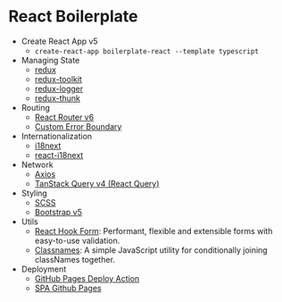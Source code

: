 # React Boilerplate

- Create React App v5
  - `create-react-app boilerplate-react --template typescript`
- Managing State
  - [redux](https://redux.js.org/)
  - [redux-toolkit](https://redux-toolkit.js.org/)
  - [redux-logger](https://github.com/LogRocket/redux-logger)
  - [redux-thunk](https://redux.js.org/usage/writing-logic-thunks)
- Routing
  - [React Router v6](https://reactrouter.com/en/main)
  - [Custom Error Boundary](https://github.com/Noverish/boilerplate-react/blob/master/src/page/common/ErrorBoundary.tsx)
- Internationalization
  - [i18next](https://www.i18next.com/)
  - [react-i18next](https://react.i18next.com/)
- Network
  - [Axios](https://axios-http.com/)
  - [TanStack Query v4 (React Query)](https://tanstack.com/query/latest)
- Styling
  - [SCSS](https://sass-lang.com/)
  - [Bootstrap v5](https://react-bootstrap.github.io/)
- Utils
  - [React Hook Form](https://react-hook-form.com/): Performant, flexible and extensible forms with easy-to-use validation.
  - [Classnames](https://github.com/JedWatson/classnames): A simple JavaScript utility for conditionally joining classNames together.
- Deployment
  - [GitHub Pages Deploy Action](https://github.com/marketplace/actions/deploy-to-github-pages)
  - [SPA Github Pages](https://github.com/rafgraph/spa-github-pages)
